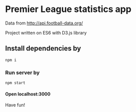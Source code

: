 #  Premier League statistics app

Data from http://api.football-data.org/

Project written on ES6 with D3.js library

## Install dependencies by
 `npm i`
 
### Run server by
`npm start`

#### Open localhost:3000

Have fun!
